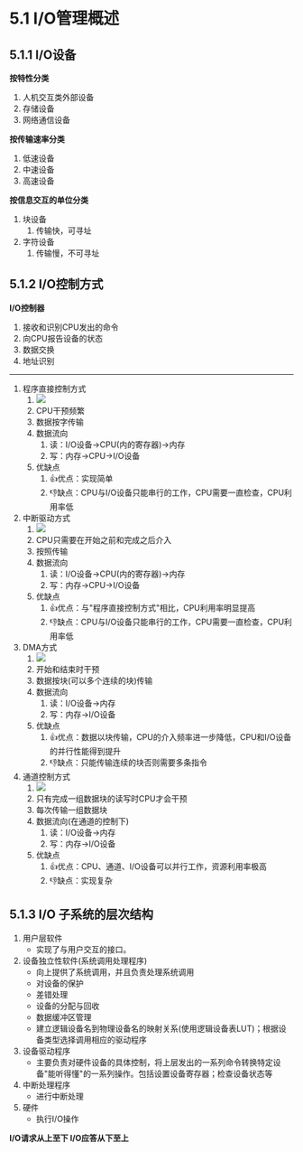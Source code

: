 # 5.1 I/O管理概述

## 5.1.1 I/O设备

**按特性分类**
1. 人机交互类外部设备
2. 存储设备
3. 网络通信设备

**按传输速率分类**

1. 低速设备
2. 中速设备
3. 高速设备

**按信息交互的单位分类**

1. 块设备
   1. 传输快，可寻址
2. 字符设备
   1. 传输慢，不可寻址

## 5.1.2 I/O控制方式

**I/O控制器**
1. 接收和识别CPU发出的命令
2. 向CPU报告设备的状态
3. 数据交换
4. 地址识别
***
1. 程序直接控制方式
   1. ![](2021-07-16-09-48-04.png)  
   2. CPU干预频繁
   3. 数据按字传输  
   4. 数据流向
      1. 读：I/O设备$\rightarrow$CPU(内的寄存器)$\rightarrow$内存
      2. 写：内存$\rightarrow$CPU$\rightarrow$I/O设备
   5. 优缺点
      1. 👍优点：实现简单
      2. 👎缺点：CPU与I/O设备只能串行的工作，CPU需要一直检查，CPU利用率低
2. 中断驱动方式
   1. ![](2021-07-16-09-55-47.png)
   2. CPU只需要在开始之前和完成之后介入
   3. 按照传输
   4. 数据流向
      1. 读：I/O设备$\rightarrow$CPU(内的寄存器)$\rightarrow$内存
      2. 写：内存$\rightarrow$CPU$\rightarrow$I/O设备
   5. 优缺点
      1. 👍优点：与"程序直接控制方式"相比，CPU利用率明显提高
      2. 👎缺点：CPU与I/O设备只能串行的工作，CPU需要一直检查，CPU利用率低
3. DMA方式
   1. ![](2021-07-16-10-03-27.png)
   2. 开始和结束时干预
   3. 数据按块(可以多个连续的块)传输
   4. 数据流向
      1. 读：I/O设备$\rightarrow$内存
      2. 写：内存$\rightarrow$I/O设备
   5. 优缺点
      1. 👍优点：数据以块传输，CPU的介入频率进一步降低，CPU和I/O设备的并行性能得到提升
      2. 👎缺点：只能传输连续的块否则需要多条指令
4. 通道控制方式
   1. ![](2021-07-16-10-15-09.png)
   2. 只有完成一组数据块的读写时CPU才会干预
   3. 每次传输一组数据块
   4. 数据流向(在通道的控制下)
      1. 读：I/O设备$\rightarrow$内存
      2. 写：内存$\rightarrow$I/O设备
   5. 优缺点
      1. 👍优点：CPU、通道、I/O设备可以并行工作，资源利用率极高
      2. 👎缺点：实现复杂

## 5.1.3 I/O 子系统的层次结构
1. 用户层软件
   - 实现了与用户交互的接口。
2. 设备独立性软件(系统调用处理程序)
   - 向上提供了系统调用，并且负责处理系统调用
   - 对设备的保护
   - 差错处理
   - 设备的分配与回收
   - 数据缓冲区管理
   - 建立逻辑设备名到物理设备名的映射关系(使用逻辑设备表LUT)；根据设备类型选择调用相应的驱动程序
3. 设备驱动程序
   - 主要负责对硬件设备的具体控制，将上层发出的一系列命令转换特定设备"能听得懂"的一系列操作。包括设置设备寄存器；检查设备状态等
4. 中断处理程序
   - 进行中断处理
5. 硬件
   - 执行I/O操作

**I/O请求从上至下
I/O应答从下至上**